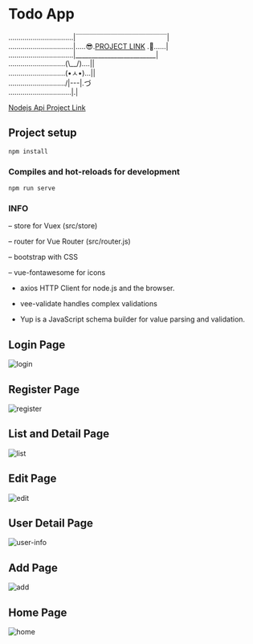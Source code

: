 # Todo App



................................|￣￣￣￣￣￣￣￣￣￣￣￣￣|   
................................|.....😎.[PROJECT LINK](https://vue-login-crud-app.netlify.app/login)
.🙌......|   
................................|_________________________|   
............................(\\__/)....||           
............................(•ㅅ•)...||             
............................/|---|.づ              
...............................|.|     

[Nodejs Api Project Link](https://github.com/mertcaliskan01/nodejs-todo-list-api)






## Project setup
```
npm install
```

### Compiles and hot-reloads for development
```
npm run serve
```


### INFO

– store for Vuex (src/store)

– router for Vue Router (src/router.js)

– bootstrap with CSS

– vue-fontawesome for icons

- axios HTTP Client for node.js and the browser. 

- vee-validate handles complex validations

- Yup is a JavaScript schema builder for value parsing and validation. 

## Login Page
![login](https://user-images.githubusercontent.com/47431669/200273738-4ba22394-2b33-498a-93ec-886c8b6716b0.png)

## Register Page
![register](https://user-images.githubusercontent.com/47431669/200273718-8e10f0c8-a41a-4b4b-9e7f-11988b5404bc.png)

## List and Detail Page
![list](https://user-images.githubusercontent.com/47431669/200274390-32604265-98d6-4c93-b362-01f0981e0d15.png)

## Edit Page
![edit](https://user-images.githubusercontent.com/47431669/200273754-31d6f591-7480-457c-963d-d36f515fe03b.png)

## User Detail Page
![user-info](https://user-images.githubusercontent.com/47431669/200273685-911e56a2-a349-479a-af3c-c7f9a0d0c54d.png)

## Add Page
![add](https://user-images.githubusercontent.com/47431669/200273744-1d88324c-a29d-4486-9812-59ada73138db.png)


## Home Page
![home](https://user-images.githubusercontent.com/47431669/200273701-0b09e9c1-7dc1-4440-985d-cc37bc0df490.png)

